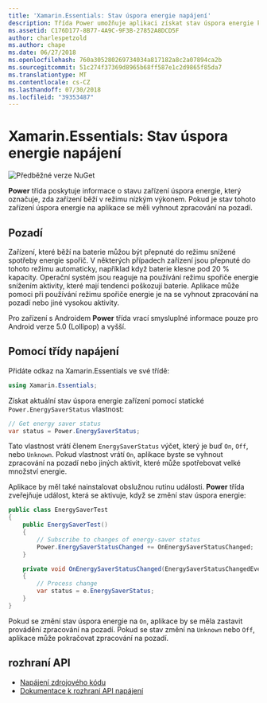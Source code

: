 ```yaml
---
title: 'Xamarin.Essentials: Stav úspora energie napájení'
description: Třída Power umožňuje aplikaci získat stav úspora energie k určení, pokud zařízení pracuje v režimu nízkým výkonem.
ms.assetid: C176D177-8B77-4A9C-9F3B-27852A8DCD5F
author: charlespetzold
ms.author: chape
ms.date: 06/27/2018
ms.openlocfilehash: 760a305280269734034a817182a8c2a07894ca2b
ms.sourcegitcommit: 51c274f37369d8965b68ff587e1c2d9865f85da7
ms.translationtype: MT
ms.contentlocale: cs-CZ
ms.lasthandoff: 07/30/2018
ms.locfileid: "39353487"
---
```

# <a name="xamarinessentials-power-energy-saver-status"></a>Xamarin.Essentials: Stav úspora energie napájení

![Předběžné verze NuGet](~/media/shared/pre-release.png)

**Power** třída poskytuje informace o stavu zařízení úspora energie, který označuje, zda zařízení běží v režimu nízkým výkonem. Pokud je stav tohoto zařízení úspora energie na aplikace se měli vyhnout zpracování na pozadí.

## <a name="background"></a>Pozadí

Zařízení, které běží na baterie můžou být přepnuté do režimu snížené spotřeby energie spořič. V některých případech zařízení jsou přepnuté do tohoto režimu automaticky, například když baterie klesne pod 20 % kapacity. Operační systém jsou reaguje na používání režimu spořiče energie snížením aktivity, které mají tendenci poškozují baterie. Aplikace může pomoci při používání režimu spořiče energie je na se vyhnout zpracování na pozadí nebo jiné vysokou aktivity.

Pro zařízení s Androidem **Power** třída vrací smysluplné informace pouze pro Android verze 5.0 (Lollipop) a vyšší.

## <a name="using-the-power-class"></a>Pomocí třídy napájení

Přidáte odkaz na Xamarin.Essentials ve své třídě:

```csharp
using Xamarin.Essentials;
```

Získat aktuální stav úspora energie zařízení pomocí statické `Power.EnergySaverStatus` vlastnost:

```csharp
// Get energy saver status
var status = Power.EnergySaverStatus;
```

Tato vlastnost vrátí členem `EnergySaverStatus` výčet, který je buď `On`, `Off`, nebo `Unknown`. Pokud vlastnost vrátí `On`, aplikace byste se vyhnout zpracování na pozadí nebo jiných aktivit, které může spotřebovat velké množství energie.

Aplikace by měl také nainstalovat obslužnou rutinu události. **Power** třída zveřejňuje událost, která se aktivuje, když se změní stav úspora energie:

```csharp
public class EnergySaverTest
{
    public EnergySaverTest()
    {
        // Subscribe to changes of energy-saver status
        Power.EnergySaverStatusChanged += OnEnergySaverStatusChanged;
    }

    private void OnEnergySaverStatusChanged(EnergySaverStatusChangedEventArgs e)
    {
        // Process change
        var status = e.EnergySaverStatus;
    }
}
```

Pokud se změní stav úspora energie na `On`, aplikace by se měla zastavit provádění zpracování na pozadí. Pokud se stav změní na `Unknown` nebo `Off`, aplikace může pokračovat zpracování na pozadí.

## <a name="api"></a>rozhraní API

- [Napájení zdrojového kódu](https://github.com/xamarin/Essentials/tree/master/Xamarin.Essentials/Power)
- [Dokumentace k rozhraní API napájení](xref:Xamarin.Essentials.Power)
